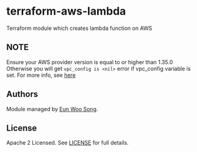 # terraform-aws-lambda
Terraform module which creates lambda function on AWS

## NOTE
Ensure your AWS provider version is equal to or higher than 1.35.0
Otherwise you will get `vpc_config is <nil>` error if vpc_config variable is set.
For more info, see [here](https://github.com/terraform-providers/terraform-provider-aws/issues/443)

## Authors
Module managed by [Eun Woo Song](https://github.com/rampart81).

## License
Apache 2 Licensed. See [LICENSE](LICENSE) for full details.

